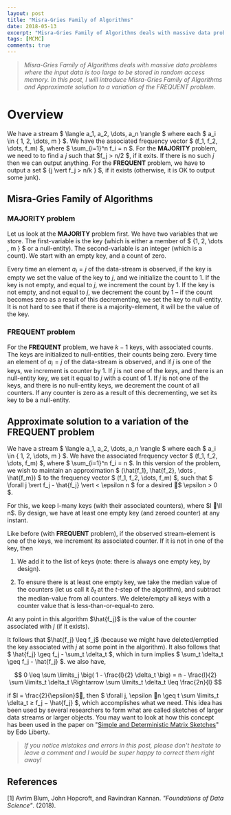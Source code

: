 ```yaml
---
layout: post
title: "Misra-Gries Family of Algorithms"
date: 2018-05-13
excerpt: "Misra-Gries Family of Algorithms deals with massive data problems where the input data is too large to be stored in random access memory - one solution to the MAJORITY and FREQUENT Problem"
tags: [MCMC]
comments: true
---
```


> *Misra-Gries Family of Algorithms deals with massive data problems where the input data is too large to be stored in random access memory. In this post, I will introduce Misra-Gries Family of Algorithms and Approximate solution to a variation of the FREQUENT problem.*


# Overview

We have a stream $ \langle a_1, a_2, \dots, a_n \rangle $ where each $ a_i \in \{ 1, 2, \dots, m \} $. We have the associated frequency vector $ (f_1, f_2, \dots, f_m) $, where $ \sum_{i=1}^n f_i = n $. For the **MAJORITY** problem, we need to to find a $j$ such that $f_j > n/2 $, if it exits. If there is no such $j$ then we can output anything. For the **FREQUENT** problem, we have to output a set $ \{j \vert f_j > n/k \} $, if it exists (otherwise, it is OK to output some junk).


## Misra-Gries Family of Algorithms

### MAJORITY problem

Let us look at the **MAJORITY** problem first. We have two variables that we store. The first-variable is the key (which is either a member of $ \{1, 2, \dots , m \} $ or a null-entity). The second-variable is an integer (which is a count). We start with an empty key, and a count of zero.


Every time an element $a_i = j$ of the data-stream is observed, if the key is empty we set the value of the key to $j$, and we initialize the count to $1$. If the key is not empty, and equal to $j$, we increment the count by $1$. If the key is not empty, and not equal to $j$, we decrement the count by $1$ – if the count becomes zero as a result of this decrementing, we set the key to null-entity. It is not hard to see that if there is a majority-element, it will be the value of the key.



### FREQUENT problem

For the **FREQUENT** problem, we have $k − 1$ keys, with associated counts. The keys are initialized to null-entities, their counts being zero. Every time an element of $a_i = j$ of the data-stream is observed, and if $j$ is one of the keys, we increment is counter by $1$. If $j$ is not one of the keys, and there is an null-entity key, we set it equal to $j$ with a count of $1$. If $j$ is not one of the keys, and there is no null-entity keys, we decrement the count of all counters. If any counter is zero as a result of this decrementing, we set its key to be a null-entity.



## Approximate solution to a variation of the FREQUENT problem

We have a stream $ \langle a_1, a_2, \dots, a_n \rangle $ where each $ a_i \in \{ 1, 2, \dots, m \} $. We have the associated frequency vector $ (f_1, f_2, \dots, f_m) $, where $ \sum_{i=1}^n f_i = n $. In this version of the problem, we wish to maintain an approximation $ (\hat{f_1}, \hat{f_2}, \dots , \hat{f_m}) $ to the frequency vector $ (f_1, f_2, \dots, f_m) $, such that $ \forall j \vert f_j - \hat{f_j} \vert < \epsilon n $ for a desired $ \epsilon > 0 $.


For this, we keep l-many keys (with their associated counters), where $l \ll n$. By design, we have at least one empty key (and zeroed counter) at any instant.


Like before (with **FREQUENT** problem), if the observed stream-element is one of the keys, we increment its associated counter. If it is not in one of the key, then


1. We add it to the list of keys (note: there is always one empty key, by design).


2. To ensure there is at least one empty key, we take the median value of the counters (let us call it $\delta_t$ at the $t$-step of the algorithm), and subtract the median-value from all counters. We delete/empty all keys with a counter value that is less-than-or-equal-to zero.


At any point in this algorithm $\hat{f_j}$ is the value of the counter associated with $j$ (if it exists).


It follows that $\hat{f_j} \leq f_j$ (because we might have deleted/emptied the key associated with $j$ at some point in the algorithm). It also follows that $ \hat{f_j} \geq f_j - \sum_t \delta_t $, which in turn implies $ \sum_t \delta_t \geq f_j - \hat{f_j} $. we also have,


$$ 0 \leq \sum \limits_j \big( 1 - \frac{l}{2} \delta_t \big) = n - \frac{l}{2} \sum \limits_t \delta_t \Rightarrow \sum \limits_t \delta_t \leq \frac{2n}{l} $$

if $l = \frac{2}{\epsilon}$, then $ \forall j, \epsilon n \geq t \sum \limits_t \delta_t ≥ f_j − \hat{f_j} $, which accomplishes what we need. This idea has been used by several researchers to form what are called sketches of larger data streams or larger objects. You may want to look at how this concept has been used in the paper on "[Simple and Deterministic Matrix Sketches](https://arxiv.org/pdf/1206.0594.pdf)" by Edo Liberty.


>  *If you notice mistakes and errors in this post, please don't hesitate to leave a comment and I would be super happy to correct them right away!*


## References

[1] Avrim Blum, John Hopcroft, and Ravindran Kannan. *"Foundations of Data Science"*. (2018).
